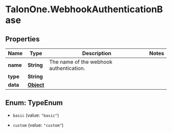 # TalonOne.WebhookAuthenticationBase

## Properties

Name | Type | Description | Notes
------------ | ------------- | ------------- | -------------
**name** | **String** | The name of the webhook authentication. | 
**type** | **String** |  | 
**data** | [**Object**](.md) |  | 



## Enum: TypeEnum


* `basic` (value: `"basic"`)

* `custom` (value: `"custom"`)




